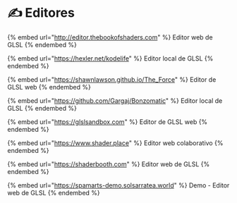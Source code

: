 # ✍ Editores

{% embed url="http://editor.thebookofshaders.com" %}
Editor web de GLSL
{% endembed %}

{% embed url="https://hexler.net/kodelife" %}
Editor local de GLSL
{% endembed %}

{% embed url="https://shawnlawson.github.io/The_Force" %}
Editor de GLSL web
{% endembed %}

{% embed url="https://github.com/Gargaj/Bonzomatic" %}
Editor local de GLSL
{% endembed %}

{% embed url="https://glslsandbox.com" %}
Editor de GLSL web
{% endembed %}

{% embed url="https://www.shader.place" %}
Editor web colaborativo
{% endembed %}

{% embed url="https://shaderbooth.com" %}
Editor web de GLSL
{% endembed %}

{% embed url="https://spamarts-demo.solsarratea.world" %}
Demo - Editor web de GLSL
{% endembed %}
